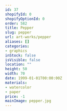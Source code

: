 ```yaml
---
id: 37
shopifyId: 0
shopifyOptionId: 0
order: 582
title: Pepper
slug: pepper
url: art-works/pepper
aliases: []
categories:
- graphics
inStock: false
isVisible: false
location: ""
height: 50
width: 70
date: 1999-01-01T00:00:00Z
materials:
- watercolor
- paper
price: -1
mainImage: pepper.jpg
---
```

